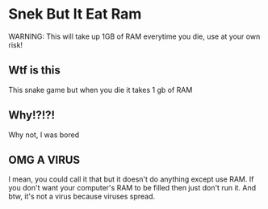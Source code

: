 # Snek But It Eat Ram
WARNING: This will take up 1GB of RAM everytime you die, use at your own risk!

## Wtf is this
This snake game but when you die it takes 1 gb of RAM

## Why!?!?!
Why not, I was bored

## OMG A VIRUS
I mean, you could call it that but it doesn't do anything except use RAM. If you don't want your computer's RAM to be filled then just don't run it. And btw, it's not a virus because viruses spread.

